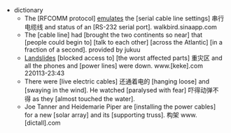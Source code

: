 - dictionary
    - The [RFCOMM protocol] [emulates](((FAhMMdSFb))) the [serial cable line settings] 串行电缆线 and status of an [RS-232 serial port]. walkbird.sinaapp.com
    - The [cable line] had [brought the two continents so near] that [people could begin to] [talk to each other] [across the Atlantic] [in a fraction of a second]. provided by jukuu
    - [Landslides](((Uf-anR4w1))) [blocked access to] [the worst affected parts] 重灾区 and all the phones and [power lines] were down. www.[keke].com
220113-23:43
    - There were [live electric cables] 还通着电的 [hanging loose] and [swaying in the wind]. He watched [paralysed with fear] 吓得动弹不得 as they [almost touched the water].
    - Joe Tanner and Heidemarie Piper are [installing the power cables] for a new [solar array] and its [supporting truss]. 构架 www.[dictall].com
